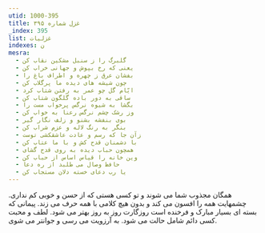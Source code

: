 ```yaml
---
utid: 1000-395
title: غزل شماره ۳۹۵
_index: 395
list: غزلیات
indexes: ن
mesra:
  - گلبرگ را ز سنبل مشکین نقاب کن
  - یعنی که رخ بپوش و جهانی خراب کن
  - بفشان عرق ز چهره و اطراف باغ را
  - چون شیشه های دیده ما پرگلاب کن
  - ایّام گل چو عمر به رفتن شتاب کرد
  - ساقی به دور باده گلگون شتاب کن
  - بگشا به شیوه نرگس پرخواب مست را
  - وز رشک چشم نرگس رعنا به خواب کن
  - بوی بنفشه بشنو و زلف نگار گیر
  - بنگر به رنگ لاله و عزم شراب کن
  - زآن جا که رسم و عادت عاشقکشی توست
  - با دشمنان قدح کش و با ما عتاب کن
  - همچون حباب دیده به روی قدح گشای
  - وین خانه را قیاس اساس از حباب کن
  - حافظ وصال می طلبد از ره دعا
  - یا رب دعای خسته دلان مستجاب کن
---
```

همگان مجذوب شما می شوند و تو کسی هستی که از حسن و خوبی کم نداری. چشمهایت همه را افسون می کند و بدون هیچ کلامی با همه حرف می زند. پیمانی که بسته ای بسیار مبارک و فرخنده است روزگارت روز به روز بهتر می شود. لطف و محبت کسی دائم شامل حالت می شود. به آرزویت می رسی و جوانتر می شوی.
